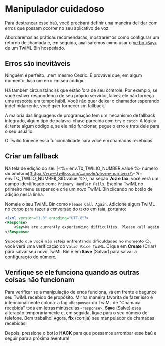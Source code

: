 # Manipulador cuidadoso

Para destrancar esse baú, você precisará definir uma maneira de lidar com erros que possam ocorrer no seu aplicativo de voz.

Abordaremos as práticas recomendadas, mostraremos como configurar um retorno de chamada e, em seguida, analisaremos como usar o [verbo `<Say>`](https://www.twilio.com/docs/voice/twiml/say) de um TwiML Bin hospedado.

## Erros são inevitáveis

Ninguém é perfeito...nem mesmo Cedric. É provável que, em algum momento, haja um erro em seu código.

Há também circunstâncias que estão fora de seu controle. Por exemplo, se você estiver respondendo de seu próprio servidor, talvez ele não forneça uma resposta em tempo hábil. Você não quer deixar o chamador esperando indefinidamente, você quer fornecer um fallback.

A maioria das linguagens de programação tem um mecanismo de fallback integrado, algum tipo de palavra-chave parecida com `try` e `catch`. A lógica é: tente algum código e, se ele não funcionar, pegue o erro e trate dele para o seu usuário.

O Twilio fornece essa funcionalidade para você em chamadas recebidas.

## Criar um fallback

Na tela de edição do seu \[\<%= env.TQ_TWILIO_NUMBER.value %> número de telefone](https://www.twilio.com/console/phone-numbers/\<%= env.TQ_TWILIO_NUMBER_SID.value %>), na seção **Voz e fax**, você verá um campo identificado como `Primary Handler Fails`. Escolha TwiML no primeiro menu suspenso e crie um novo TwiML Bin clicando no botão de adição nessa linha.

Nomeie o seu TwiML Bin como `Please Call Again`. Adicione algum TwiML no corpo para fazer a conversão do texto em fala, portanto:

```xml
<?xml version="1.0" encoding="UTF-8"?>
<Response>
    <Say>We are currently experiencing difficulties. Please call again.</Say>
</Response>
```

Supondo que você não esteja enfrentando dificuldades no momento 😉, você verá uma verificação do `Valid Voice TwiML`. Clique em **Create** (Criar) para salvar seu novo TwiML Bin e em **Save** (Salvar) para salvar a configuração do número.

## Verifique se ele funciona quando as outras coisas não funcionam

Para verificar se a manipulação de erros funciona, vá em frente e bagunce seu TwiML recebido de propósito. Minha maneira favorita de fazer isso é intencionalmente colocar a tag `<Response>` do TwiML de "Chamada recebida" toda em letras minúsculas `<response>`. **Save** (Salve) essa alteração temporariamente e, em seguida, ligue para o seu número de telefone. Bom trabalho! Agora, **fix** (corrija) seu manipulador de chamadas recebidas!

Depois, pressione o botão **HACK** para que possamos arrombar esse baú e seguir para a próxima aventura!